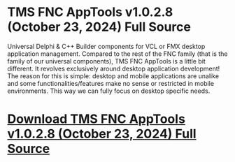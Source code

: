 # TMS FNC AppTools v1.0.2.8 (October 23, 2024) Full Source

Universal Delphi & C++ Builder components for VCL or FMX desktop application management. Compared to the rest of the FNC family (that is the family of our universal components), TMS FNC AppTools is a little bit different. It revolves exclusively around desktop application development! The reason for this is simple: desktop and mobile applications are unalike and some functionalities/features make no sense or restricted in mobile environments. This way we can fully focus on desktop specific needs.

# [Download TMS FNC AppTools v1.0.2.8 (October 23, 2024) Full Source](https://developer.team/delphi/35021-tms-fnc-apptools-v1028-october-23-2024-full-source.html)
